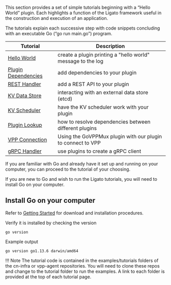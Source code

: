 This section provides a set of simple tutorials beginning with a “Hello World” plugin. Each highlights a function of the Ligato framework useful in the construction and execution of an application.

The tutorials explain each successive step with code snippets concluding with an executable Go (“go run main.go”) program.

| Tutorial  |  Description |
|---|---|
| [Hello World](01_hello-world.md)  |  create a plugin printing a "hello world" message to the log |
|  [Plugin Dependencies](02_plugin-deps.md) | add dependencies to your plugin  |
| [REST Handler](03_rest-handler.md)  |  add a REST API to your plugin |
|  [KV Data Store](04_kv-store.md) | interacting with an external data store (etcd)   |
| [KV Scheduler](05_kv-scheduler.md)  | have the KV scheduler work with your plugin  |
|  [Plugin Lookup](06_plugin-lookup.md) |  how to resolve dependencies between different plugins |
| [VPP Connection](07_vpp-connection.md)  | Using the GoVPPMux plugin with our plugin to connect to VPP  |
|  [gRPC Handler](08_grpc-tutorial.md) |  use plugins to create a gRPC client |

If you are familiar with Go and already have it set up and running on your computer, you can proceed to the tutorial of your choosing.

If you are new to Go and wish to run the Ligato tutorials, you will need to install Go on your computer.

## Install Go on your computer

Refer to [Getting Started](https://golang.org/doc/install) for download and installation procedures.

Verify it is installed by checking the version
```
go version
```

Example output
```
go version go1.13.6 darwin/amd64
```

!!! Note
    The tutorial code is contained in the examples/tutorials folders of the cn-infra or vpp-agent repositories. You will need to clone these repos and change to the tutorial folder to run the examples. A link to each folder is provided at the top of each tutorial page.